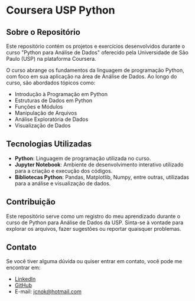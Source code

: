 # Coursera USP Python

## Sobre o Repositório

Este repositório contém os projetos e exercícios desenvolvidos durante o curso "Python para Análise de Dados" oferecido pela Universidade de São Paulo (USP) na plataforma Coursera.

O curso abrange os fundamentos da linguagem de programação Python, com foco em sua aplicação na área de Análise de Dados. Ao longo do curso, são abordados tópicos como:

- Introdução à Programação em Python
- Estruturas de Dados em Python
- Funções e Módulos
- Manipulação de Arquivos
- Análise Exploratória de Dados
- Visualização de Dados

## Tecnologias Utilizadas

- **Python**: Linguagem de programação utilizada no curso.
- **Jupyter Notebook**: Ambiente de desenvolvimento interativo utilizado para a criação e execução dos códigos.
- **Bibliotecas Python**: Pandas, Matplotlib, Numpy, entre outras, utilizadas para a análise e visualização de dados.

## Contribuição

Este repositório serve como um registro do meu aprendizado durante o curso de Python para Análise de Dados da USP. Sinta-se à vontade para explorar os arquivos, fazer sugestões ou reportar quaisquer problemas.

## Contato

Se você tiver alguma dúvida ou quiser entrar em contato, você pode me encontrar em:

- [LinkedIn](https://www.linkedin.com/in/juliookuda/)
- [GitHub](https://github.com/Jcnok)
- E-mail: jcnok@hotmail.com

